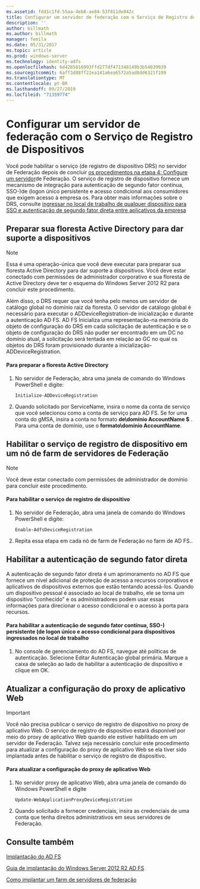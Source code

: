 ```yaml
---
ms.assetid: fdd1c1fd-55aa-4eb8-ae84-53f811de042c
title: Configurar um servidor de federação com o Serviço de Registro de Dispositivos
description: ''
author: billmath
ms.author: billmath
manager: femila
ms.date: 05/31/2017
ms.topic: article
ms.prod: windows-server
ms.technology: identity-adfs
ms.openlocfilehash: 6d4285816993ffd277df471348149b3b54039939
ms.sourcegitcommit: 6aff3d88ff22ea141a6ea6572a5ad8dd6321f199
ms.translationtype: MT
ms.contentlocale: pt-BR
ms.lasthandoff: 09/27/2019
ms.locfileid: "71359774"
---
```

# <a name="configure-a-federation-server-with-device-registration-service"></a>Configurar um servidor de federação com o Serviço de Registro de Dispositivos

Você pode habilitar o serviço \(de registro de dispositivo DRS\) no servidor de Federação depois de concluir [os procedimentos na etapa 4: Configure um servidor](https://technet.microsoft.com/library/dn303424.aspx)de Federação. O serviço de registro de dispositivo fornece um mecanismo de integração para autenticação de segundo fator contínua, SSO\-\)de \(logon único persistente e acesso condicional aos consumidores que exigem acesso à empresa os. Para obter mais informações sobre o DRS, consulte [ingressar no local de trabalho de qualquer dispositivo para SSO e autenticação de segundo fator direta entre aplicativos da empresa](../../ad-fs/operations/Join-to-Workplace-from-Any-Device-for-SSO-and-Seamless-Second-Factor-Authentication-Across-Company-Applications.md)  
  
## <a name="prepare-your-active-directory-forest-to-support-devices"></a>Preparar sua floresta Active Directory para dar suporte a dispositivos  
  
> [!NOTE]  
> Essa é uma operação\-única que você deve executar para preparar sua floresta Active Directory para dar suporte a dispositivos. Você deve estar conectado com permissões de administrador corporativo e sua floresta de Active Directory deve ter o esquema do Windows Server 2012 R2 para concluir este procedimento.  
>   
> Além disso, o DRS requer que você tenha pelo menos um servidor de catálogo global no domínio raiz da floresta. O servidor de catálogo global é necessário para executar o ADDeviceRegistration\-de inicialização e durante a autenticação AD FS. AD FS Inicializa uma representação\-na memória do objeto de configuração do DRS em cada solicitação de autenticação e se o objeto de configuração do DRS não puder ser encontrado em um DC no domínio atual, a solicitação será tentada em relação ao GC no qual os objetos do DRS foram provisionado durante a inicialização\-ADDeviceRegistration.  
  
#### <a name="to-prepare-the-active-directory-forest"></a>Para preparar a floresta Active Directory  
  
1.  No servidor de Federação, abra uma janela de comando do Windows PowerShell e digite:  
  
    ```  
    Initialize-ADDeviceRegistration  
    ```  
  
2.  Quando solicitado por ServiceName, insira o nome da conta de serviço que você selecionou como a conta de serviço para AD FS.  Se for uma conta do gMSA, insira a conta no formato **de\\domínio AccountName $** . Para uma conta de domínio, use o **formato\\domínio AccountName**.  
  
## <a name="enable-device-registration-service-on-a-federation-server-farm-node"></a>Habilitar o serviço de registro de dispositivo em um nó de farm de servidores de Federação  
  
> [!NOTE]  
> Você deve estar conectado com permissões de administrador de domínio para concluir este procedimento.  
  
#### <a name="to-enable-device-registration-service"></a>Para habilitar o serviço de registro de dispositivo  
  
1.  No servidor de Federação, abra uma janela de comando do Windows PowerShell e digite:  
  
    ```  
    Enable-AdfsDeviceRegistration  
    ```  
  
2.  Repita essa etapa em cada nó de farm de Federação no farm de AD FS..  
  
## <a name="enable-seamless-second-factor-authentication"></a>Habilitar a autenticação de segundo fator direta  
A autenticação de segundo fator direta é um aprimoramento no AD FS que fornece um nível adicional de proteção de acesso a recursos corporativos e aplicativos de dispositivos externos que estão tentando acessá-los. Quando um dispositivo pessoal é associado ao local de trabalho, ele se torna um dispositivo "conhecido" e os administradores podem usar essas informações para direcionar o acesso condicional e o acesso à porta para recursos.  
  
#### <a name="to-enable-seamless-second-factor-authentication-persistent-single-sign-on-sso-and-conditional-access-for-workplace-joined-devices"></a>Para habilitar a autenticação de segundo fator contínua, SSO\-\) persistente \(de logon único e acesso condicional para dispositivos ingressados no local de trabalho  
  
1.  No console de gerenciamento do AD FS, navegue até políticas de autenticação. Selecione Editar Autenticação global primária. Marque a caixa de seleção ao lado de habilitar a autenticação de dispositivo e clique em OK.  
  
## <a name="update-the-web-application-proxy-configuration"></a>Atualizar a configuração do proxy de aplicativo Web  
  
> [!IMPORTANT]  
> Você não precisa publicar o serviço de registro de dispositivo no proxy de aplicativo Web.  O serviço de registro de dispositivo estará disponível por meio do proxy de aplicativo Web quando ele estiver habilitado em um servidor de Federação.  Talvez seja necessário concluir este procedimento para atualizar a configuração do proxy de aplicativo Web se ela tiver sido implantada antes de habilitar o serviço de registro de dispositivo.  
  
#### <a name="to-update-the-web-application-proxy-configuration"></a>Para atualizar a configuração do proxy de aplicativo Web  
  
1.  No servidor proxy de aplicativo Web, abra uma janela de comando do Windows PowerShell e digite  
  
    ```  
    Update-WebApplicationProxyDeviceRegistration  
    ```  
  
2.  Quando solicitado a fornecer credenciais, insira as credenciais de uma conta que tenha direitos administrativos em seus servidores de Federação.  
  
## <a name="see-also"></a>Consulte também 

[Implantação do AD FS](../../ad-fs/AD-FS-Deployment.md)  

[Guia de implantação do Windows Server 2012 R2 AD FS](../../ad-fs/deployment/Windows-Server-2012-R2-AD-FS-Deployment-Guide.md)  
 
[Como implantar um farm de servidores de federação](../../ad-fs/deployment/Deploying-a-Federation-Server-Farm.md)  
  

